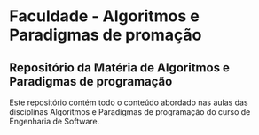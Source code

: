 # Faculdade - Algoritmos e Paradigmas de promação

## Repositório da Matéria de Algoritmos e Paradigmas de programação

Este repositório contém todo o conteúdo abordado nas aulas das disciplinas Algoritmos e Paradigmas de programação do curso de Engenharia de Software.
